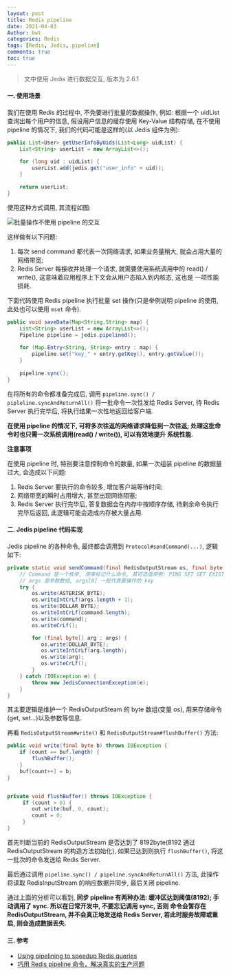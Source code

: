 ```yaml
---
layout: post
title: Redis pipeline
date: 2021-04-03
Author: bwt
categories: Redis
tags: [Redis, Jedis, pipeline]
comments: true
toc: true
---
```


> 文中使用 Jedis 进行数据交互, 版本为 2.6.1

#### 一. 使用场景

我们在使用 Redis 的过程中, 不免要进行批量的数据操作, 例如: 根据一个 uidList 查询出每个用户的信息, 假设用户信息的缓存使用 Key-Value 
结构存储, 在不使用 pipeline 的情况下, 我们的代码可能是这样的(以 Jedis 组件为例):

```java
public List<User> getUserInfoByUids(List<Long> uidList) {
    List<String> userList = new ArrayList<>();

    for (long uid : uidList) {
        userList.add(jedis.get("user_info" + uid));
    }
    
    return userList;
}
```

使用这种方式调用, 其流程如图:

![批量操作不使用 pipeline 的交互](https://zonheng.net/redis_command_one_by_one.png)

这样做有以下问题:

1. 每次 send command 都代表一次网络请求, 如果业务量稍大, 就会占用大量的网络带宽;
2. Redis Server 每接收并处理一个请求, 就需要使用系统调用中的 read() / write(), 这意味着应用程序上下文会从用户态陷入到内核态, 这也是
   一项性能损耗.

下面代码使用 Redis pipeline 执行批量 set 操作(只是举例说明 pipeline 的使用, 此处也可以使用 `mset` 命令). 

```java
public void saveData(Map<String,String> map) {
    List<String> userList = new ArrayList<>();
    Pipeline pipeline = jedis.pipelined();
    
    for (Map.Entry<String, String> entry : map) {
        pipeline.set("key_" + entry.getKey(), entry.getValue());
    }
    
    pipeline.sync();
}
```

在将所有的命令都准备完成后, 调用 `pipeline.sync() / pipleline.syncAndReturnAll()` 将一批命令一次性发给 Redis Server, 待 Redis 
Server 执行完毕后, 将执行结果一次性地返回给客户端.

**在使用 pipeline 的情况下, 可将多次往返的网络请求降低到一次往返; 处理这批命令时也只需一次系统调用(read() / write()), 可以有效地提升
系统性能.**

**注意事项**

在使用 pipeline 时, 特别要注意控制命令的数量, 如果一次组装 pipeline 的数据量过大, 会造成以下问题:

1. Redis Server 要执行的命令较多, 增加客户端等待时间; 
2. 网络带宽的瞬时占用增大, 甚至出现网络阻塞;
3. Redis Server 执行完毕后, 答复数据会在内存中按顺序存储, 待剩余命令执行完毕后返回, 此逻辑可能会造成内存被大量占用.

#### 二. Jedis pipeline 代码实现

Jedis pipeline 的各种命令, 最终都会调用到 `Protocol#sendCommand(...)`, 逻辑如下:

```java
private static void sendCommand(final RedisOutputStream os, final byte[] command, final byte[]... args) {
    // Command 是一个枚举, 用来标记什么命令, 其可选值举例: PING SET GET EXISTS...
    // args 是参数数组, args[0] 一般代表要操作的 key
	try {
	    os.write(ASTERISK_BYTE);
	    os.writeIntCrLf(args.length + 1);
	    os.write(DOLLAR_BYTE);
	    os.writeIntCrLf(command.length);
	    os.write(command);
	    os.writeCrLf();

	    for (final byte[] arg : args) {
           os.write(DOLLAR_BYTE);
           os.writeIntCrLf(arg.length);
           os.write(arg);
           os.writeCrLf();
	    }
	} catch (IOException e) {
	    throw new JedisConnectionException(e);
	}
}
```

其主要逻辑是维护一个 RedisOutputSteam 的 byte 数组(变量 os), 用来存储命令(get, set...)以及参数等信息.

再看 `RedisOutputStream#write()` 和 `RedisOutputStream#flushBuffer()` 方法:

```java
public void write(final byte b) throws IOException {
	if (count == buf.length) {
	    flushBuffer();
	}
	buf[count++] = b;
}


private void flushBuffer() throws IOException {
     if (count > 0) {
        out.write(buf, 0, count);
        count = 0;
     }
}
```

首先判断当前的 RedisOutputStream 是否达到了 8192byte(8192 通过 RedisOutputStream 的构造方法初始化), 如果已达到则执行
`flushBuffer()`, 将这一批次的命令发送给 Redis Server.

最后通过调用 `pipeline.sync() / pipeline.syncAndReturnAll()` 方法, 此操作将读取 RedisInputStream 的响应数据并同步, 最后关闭
pipeline.

通过上面的分析可以看到, **同步 pipeline 有两种办法: 缓冲区达到阈值(8192); 手动调用了 sync. 所以在日常开发中, 不要忘记调用 sync, 否则
命令会暂存在 RedisOutputStream, 并不会真正地发送给 Redis Server, 若此时服务故障或重启, 则会造成数据丢失.**

#### 三. 参考

* [Using pipelining to speedup Redis queries](https://redis.io/topics/pipelining)
* [巧用 Redis pipeline 命令，解决真实的生产问题](https://mp.weixin.qq.com/s/54n1Q3_Zvyxr9Sj2Fqzhew)